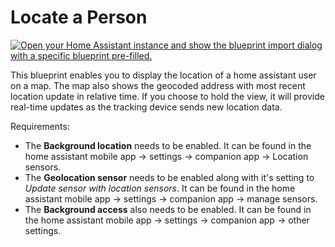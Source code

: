 # Locate a Person

[![Open your Home Assistant instance and show the blueprint import dialog with a specific blueprint pre-filled.](https://my.home-assistant.io/badges/blueprint_import.svg)](https://my.home-assistant.io/redirect/blueprint_import/?blueprint_url=https://github.com/jsittner/View-Assist/blob/locate-a-person/View_Assist_custom_sentences/Locate_a_Person/blueprint-locateaperson.yaml)

This blueprint enables you to display the location of a home assistant user on a map. The map also shows the geocoded address with most recent location update in relative time. If you choose to hold the view, it will provide real-time updates as the tracking device sends new location data.

Requirements:
  * The **Background location** needs to be enabled. It can be found in the home assistant mobile app -> settings -> companion app -> Location sensors.
  * The **Geolocation sensor** needs to be enabled along with it's setting to *Update sensor with location sensors*. It can be found in the home assistant mobile app -> settings -> companion app -> manage sensors.  
  * The **Background access** also needs to be enabled. It can be found in the home assistant mobile app -> settings -> companion app -> other settings.

